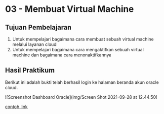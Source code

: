 # 03 - Membuat Virtual Machine

## Tujuan Pembelajaran

1. Untuk mempelajari bagaimana cara membuat sebuah virtual machine melalui layanan cloud
2. Untuk mempelajari bagaimana cara mengaktifkan sebuah virtual machine dan bagaimana cara menonaktifkannya

## Hasil Praktikum

Berikut ini adalah bukti telah berhasil login ke halaman beranda akun oracle cloud.

![Screenshot Dashboard Oracle](img/Screen Shot 2021-09-28 at 12.44.50)

[contoh link](../../src/01_pengantar/hello.js)